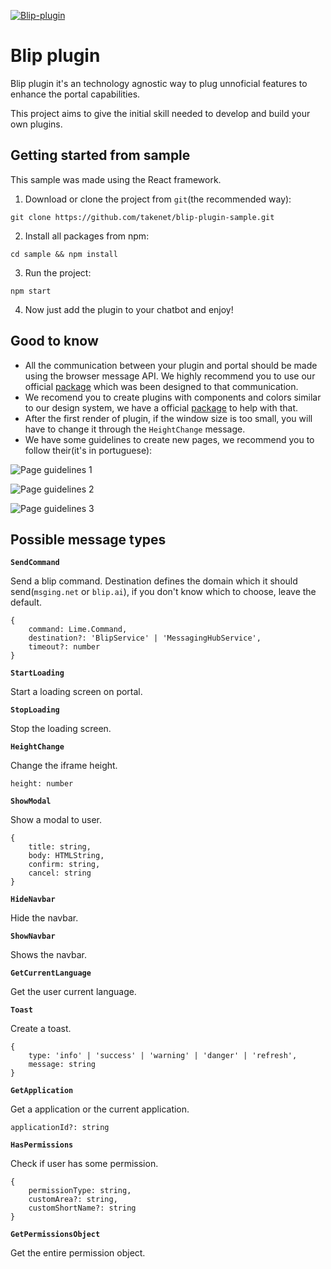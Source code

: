 [![Blip-plugin](https://imgur.com/B8dPNgk.png "Blip-plugin")][blip]

# Blip plugin

Blip plugin it's an technology agnostic way to plug unnoficial features to enhance the portal capabilities.

This project aims to give the initial skill needed to develop and build your own plugins.

## Getting started from sample

This sample was made using the React framework.

1. Download or clone the project from `git`(the recommended way):

`git clone https://github.com/takenet/blip-plugin-sample.git`

2. Install all packages from npm:

`cd sample && npm install`

3. Run the project:

`npm start`

4. Now just add the plugin to your chatbot and enjoy!

## Good to know

* All the communication between your plugin and portal should be made using the browser message API. We highly recommend you to use our official [package][iframe-message] which was been designed to that communication.
* We recomend you to create plugins with components and colors similar to our design system, we have a official [package][blip-toolkit] to help with that.
* After the first render of plugin, if the window size is too small, you will have to change it through the `HeightChange` message.
* We have some guidelines to create new pages, we recommend you to follow their(it's in portuguese):

![Page guidelines 1](https://i.imgur.com/0gEvaxT.png "Page guidelines 1")

![Page guidelines 2](https://i.imgur.com/gMfUMjG.png "Page guidelines 2")

![Page guidelines 3](https://i.imgur.com/QPil55Q.png "Page guidelines 3")

## Possible message types

**`SendCommand`**

Send a blip command. Destination defines the domain which it should send(`msging.net` or `blip.ai`), if you don't know which to choose, leave the default.
```
{
    command: Lime.Command,
    destination?: 'BlipService' | 'MessagingHubService',
    timeout?: number
}
```

**`StartLoading`**

Start a loading screen on portal.

**`StopLoading`**

Stop the loading screen.

**`HeightChange`**

Change the iframe height.

```
height: number
```

**`ShowModal`**

Show a modal to user.

```
{
    title: string,
    body: HTMLString,
    confirm: string,
    cancel: string
}
```

**`HideNavbar`**

Hide the navbar.

**`ShowNavbar`**

Shows the navbar.

**`GetCurrentLanguage`**

Get the user current language.

**`Toast`**

Create a toast.

```
{
    type: 'info' | 'success' | 'warning' | 'danger' | 'refresh',
    message: string
}
```

**`GetApplication`**

Get a application or the current application.

```
applicationId?: string
```

**`HasPermissions`**

Check if user has some permission.

```
{
    permissionType: string,
    customArea?: string,
    customShortName?: string
}
```

**`GetPermissionsObject`**

Get the entire permission object.

[blip]: https://blip.ai
[iframe-message]: https://github.com/takenet/iframe-message-proxy
[blip-toolkit]: https://www.npmjs.com/package/blip-toolkit

